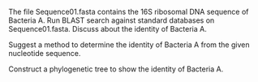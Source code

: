 The file Sequence01.fasta contains the 16S ribosomal DNA sequence of Bacteria A. Run BLAST search against standard databases on Sequence01.fasta. Discuss about the identity of Bacteria A. 

Suggest a method to determine the identity of Bacteria A from the given nucleotide sequence. 

Construct a phylogenetic tree to show the identity of Bacteria A.
